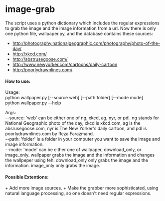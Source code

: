 # image-grab
The script uses a python dictionary which includes the regular expressions to grab the image and the image information from a url. Now there is only one python file, wallpaper.py, and the database contains these sources:
+ http://photography.nationalgeographic.com/photography/photo-of-the-day/
+ http://xkcd.com/
+ http://abstrusegoose.com/
+ http://www.newyorker.com/cartoons/daily-cartoon
+ http://poorlydrawnlines.com/

<h4>How to use:</h4>
Usage:<br>
python wallpaper.py [--source web] [--path folder] [--mode mode]<br>
python wallpaper.py --help<br>

Args:<br>
  --source: 'web' can be either one of ng, xkcd, ag, nyr, or pdl. ng stands for National Geographic photo of the day, xkcd is xkcd.com, ag is the absrusegoose.com, nyr is The New Yorker's daily cartoon, and pdl is poorlydrawnlines.com by Reza Farazmand.<br>
  --path: 'folder' is a folder in your computer you want to save the image and image information.<br>
  --mode: 'mode' can be either one of wallpaper, download_only, or image_only. wallpaper grabs the image and the information and changes the wallpeper using feh. download_only only grabs the image and the information. image_only only grabs the image.<br>

<h4>Possible Extentions:</h4>
+ Add more image sources.
+ Make the grabber more sophisticated, using natural language processing, so one doesn't need regular expressions.
